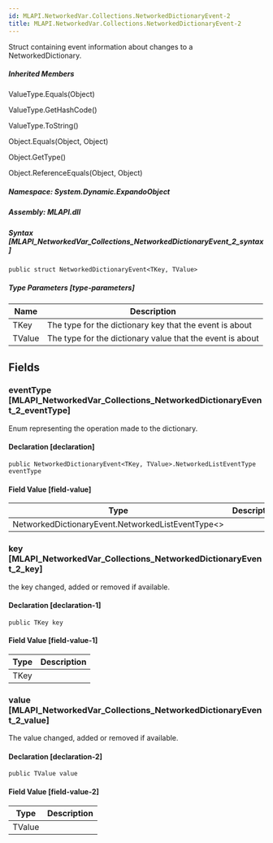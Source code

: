 ```yaml
---  
id: MLAPI.NetworkedVar.Collections.NetworkedDictionaryEvent-2  
title: MLAPI.NetworkedVar.Collections.NetworkedDictionaryEvent-2  
---
```


<div class="markdown level0 summary" markdown="1">

Struct containing event information about changes to a
NetworkedDictionary.

</div>

<div class="markdown level0 conceptual" markdown="1">

</div>

<div class="inheritedMembers" markdown="1">

##### Inherited Members

<div markdown="1">

ValueType.Equals(Object)

</div>

<div markdown="1">

ValueType.GetHashCode()

</div>

<div markdown="1">

ValueType.ToString()

</div>

<div markdown="1">

Object.Equals(Object, Object)

</div>

<div markdown="1">

Object.GetType()

</div>

<div markdown="1">

Object.ReferenceEquals(Object, Object)

</div>

</div>

##### **Namespace**: System.Dynamic.ExpandoObject

##### **Assembly**: MLAPI.dll

##### Syntax [MLAPI_NetworkedVar_Collections_NetworkedDictionaryEvent_2_syntax]

    public struct NetworkedDictionaryEvent<TKey, TValue>

##### Type Parameters [type-parameters]

| Name   | Description                                               |
|--------|-----------------------------------------------------------|
| TKey   | The type for the dictionary key that the event is about   |
| TValue | The type for the dictionary value that the event is about |

## Fields

### eventType [MLAPI_NetworkedVar_Collections_NetworkedDictionaryEvent_2_eventType]

<div class="markdown level1 summary" markdown="1">

Enum representing the operation made to the dictionary.

</div>

<div class="markdown level1 conceptual" markdown="1">

</div>

#### Declaration [declaration]

    public NetworkedDictionaryEvent<TKey, TValue>.NetworkedListEventType eventType

#### Field Value [field-value]

| Type                                                | Description |
|-----------------------------------------------------|-------------|
| NetworkedDictionaryEvent.NetworkedListEventType\<\> |             |

### key [MLAPI_NetworkedVar_Collections_NetworkedDictionaryEvent_2_key]

<div class="markdown level1 summary" markdown="1">

the key changed, added or removed if available.

</div>

<div class="markdown level1 conceptual" markdown="1">

</div>

#### Declaration [declaration-1]

    public TKey key

#### Field Value [field-value-1]

| Type | Description |
|------|-------------|
| TKey |             |

### value [MLAPI_NetworkedVar_Collections_NetworkedDictionaryEvent_2_value]

<div class="markdown level1 summary" markdown="1">

The value changed, added or removed if available.

</div>

<div class="markdown level1 conceptual" markdown="1">

</div>

#### Declaration [declaration-2]

    public TValue value

#### Field Value [field-value-2]

| Type   | Description |
|--------|-------------|
| TValue |             |
